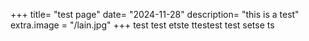 +++
title= "test page"
date= "2024-11-28"
description= "this is a test"
extra.image = "/lain.jpg"
+++
test test etste ttestest test setse ts
